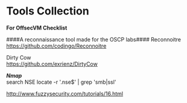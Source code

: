# Tools Collection     

**For OffsecVM Checklist** 

####A reconnaissance tool made for the OSCP labs####
Reconnoitre
https://github.com/codingo/Reconnoitre  





Dirty Cow   
https://github.com/exrienz/DirtyCow






***Nmap***      
search NSE
locate -r '\.nse$' | grep 'smb\|ssl'  


http://www.fuzzysecurity.com/tutorials/16.html  
